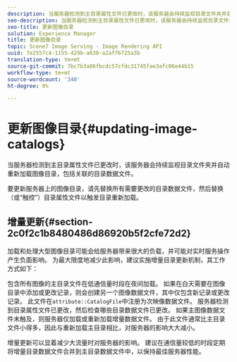 ```yaml
---
description: 当服务器检测到主目录属性文件已更改时，该服务器会持续监视目录文件夹并自动重新加载图像目录，包括关联的目录数据文件。
seo-description: 当服务器检测到主目录属性文件已更改时，该服务器会持续监视目录文件夹并自动重新加载图像目录，包括关联的目录数据文件。
seo-title: 更新图像目录
solution: Experience Manager
title: 更新图像目录
topic: Scene7 Image Serving - Image Rendering API
uuid: 7e2557c4-1155-429b-a630-a2aff6725a3b
translation-type: tm+mt
source-git-commit: 7bc7b3a86fbcdc57cfdc31745fae3afc06e44b15
workflow-type: tm+mt
source-wordcount: '340'
ht-degree: 0%

---
```



# 更新图像目录{#updating-image-catalogs}

当服务器检测到主目录属性文件已更改时，该服务器会持续监视目录文件夹并自动重新加载图像目录，包括关联的目录数据文件。

要更新服务器上的图像目录，请先替换所有需要更改的目录数据文件，然后替换（或“触控”）目录属性文件以触发目录重新加载。

## 增量更新{#section-2c0f2c1b8480486d86920b5f2cfe72d2}

加载和处理大型图像目录可能会给服务器带来很大的负载，并可能对实时服务操作产生负面影响。 为最大限度地减少此影响，建议实施增量目录更新机制，其工作方式如下：

包含所有图像的主目录文件在低通信量时段在夜间加载。 如果在白天需要在图像目录中添加或更改记录，则会创建另一个图像数据文件，其中仅包含新记录或更改记录。 此文件在`attribute::CatalogFile`中注册为次映像数据文件。 服务器检测到目录属性文件已更改，然后检查哪些目录数据文件已更改。 如果主图像数据文件未触及，则服务器仅加载或重新加载增量数据文件。 由于此文件通常比主目录文件小得多，因此与重新加载主目录相比，对服务器的影响大大减小。

增量更新可以显着减少大流量时对服务器的影响。 建议在通信量较低的时段定期将增量目录数据文件合并到主目录数据文件中，以保持最佳服务器性能。
